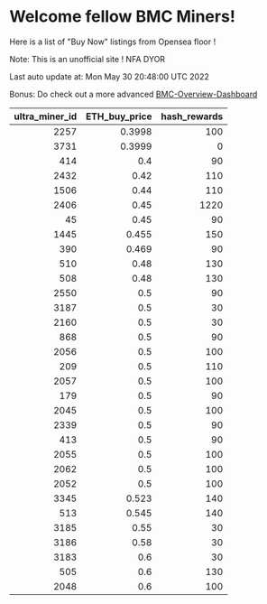# Welcome fellow BMC Miners!
Here is a list of "Buy Now" listings from Opensea floor !

Note: This is an unofficial site ! NFA DYOR

Last auto update at: Mon May 30 20:48:00 UTC 2022

Bonus: Do check out a more advanced [BMC-Overview-Dashboard](https://dune.com/defifunk/BMC-Overview-Dashboard)


|   ultra_miner_id |   ETH_buy_price |   hash_rewards |
|-----------------:|----------------:|---------------:|
|             2257 |          0.3998 |            100 |
|             3731 |          0.3999 |              0 |
|              414 |          0.4    |             90 |
|             2432 |          0.42   |            110 |
|             1506 |          0.44   |            110 |
|             2406 |          0.45   |           1220 |
|               45 |          0.45   |             90 |
|             1445 |          0.455  |            150 |
|              390 |          0.469  |             90 |
|              510 |          0.48   |            130 |
|              508 |          0.48   |            130 |
|             2550 |          0.5    |             90 |
|             3187 |          0.5    |             30 |
|             2160 |          0.5    |             30 |
|              868 |          0.5    |             90 |
|             2056 |          0.5    |            100 |
|              209 |          0.5    |            110 |
|             2057 |          0.5    |            100 |
|              179 |          0.5    |             90 |
|             2045 |          0.5    |            100 |
|             2339 |          0.5    |             90 |
|              413 |          0.5    |             90 |
|             2055 |          0.5    |            100 |
|             2062 |          0.5    |            100 |
|             2052 |          0.5    |            100 |
|             3345 |          0.523  |            140 |
|              513 |          0.545  |            140 |
|             3185 |          0.55   |             30 |
|             3186 |          0.58   |             30 |
|             3183 |          0.6    |             30 |
|              505 |          0.6    |            130 |
|             2048 |          0.6    |            100 |